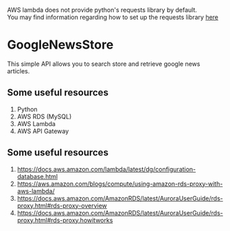 AWS lambda does not provide python's requests library by default.  
You may find information regarding how to set up the requests library [here](https://aws.amazon.com/blogs/compute/upcoming-changes-to-the-python-sdk-in-aws-lambda/)

# GoogleNewsStore

This simple API allows you to search store and retrieve google news articles.

## Some useful resources

1. Python
2. AWS RDS (MySQL)
3. AWS Lambda
4. AWS API Gateway

## Some useful resources

1. https://docs.aws.amazon.com/lambda/latest/dg/configuration-database.html
2. https://aws.amazon.com/blogs/compute/using-amazon-rds-proxy-with-aws-lambda/
3. https://docs.aws.amazon.com/AmazonRDS/latest/AuroraUserGuide/rds-proxy.html#rds-proxy-overview
4. https://docs.aws.amazon.com/AmazonRDS/latest/AuroraUserGuide/rds-proxy.html#rds-proxy.howitworks
